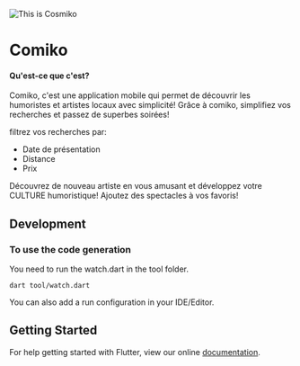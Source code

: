 ﻿
![This is Cosmiko](https://drive.google.com/file/d/0B9KD5flXre_fZ1M4RmhoWkRHb28/view?usp=sharing)
# Comiko
#### Qu'est-ce que c'est?
Comiko, c'est une application mobile qui permet de découvrir les humoristes et artistes locaux avec simplicité!
Grâce à comiko, simplifiez vos recherches et passez de superbes soirées! 

filtrez vos recherches par:
* Date de présentation
* Distance
* Prix

Découvrez de nouveau artiste en vous amusant et développez votre CULTURE humoristique!
Ajoutez des spectacles à vos favoris!













## Development

### To use the code generation
You need to run the watch.dart in the tool folder.
```
dart tool/watch.dart
```
You can also add a run configuration in your IDE/Editor.
## Getting Started
For help getting started with Flutter, view our online
[documentation](http://flutter.io/).
